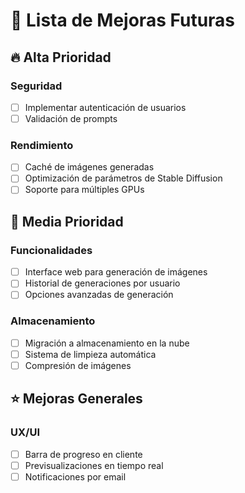 # 📝 Lista de Mejoras Futuras

## 🔥 Alta Prioridad

### Seguridad
- [ ] Implementar autenticación de usuarios
- [ ] Validación de prompts

### Rendimiento
- [ ] Caché de imágenes generadas
- [ ] Optimización de parámetros de Stable Diffusion
- [ ] Soporte para múltiples GPUs

## 🔄 Media Prioridad

### Funcionalidades
- [ ] Interface web para generación de imágenes
- [ ] Historial de generaciones por usuario
- [ ] Opciones avanzadas de generación

### Almacenamiento
- [ ] Migración a almacenamiento en la nube
- [ ] Sistema de limpieza automática
- [ ] Compresión de imágenes

## ⭐ Mejoras Generales

### UX/UI
- [ ] Barra de progreso en cliente
- [ ] Previsualizaciones en tiempo real
- [ ] Notificaciones por email